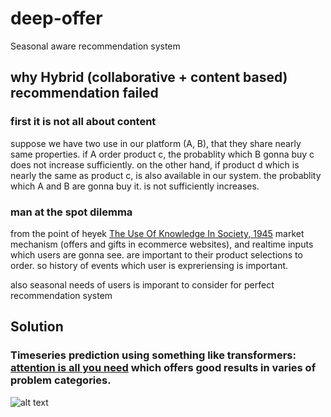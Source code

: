 # deep-offer
Seasonal aware recommendation system

## why Hybrid (collaborative + content based) recommendation failed
### first it is not all about content
suppose we have two use in our platform (A, B), that they share nearly same properties. if A order product c, the probablity which B gonna buy c does not increase sufficiently. on the other hand, if product d which is nearly the same as product c, is also available in our system. the probablity which A and B are gonna buy it. is not sufficiently increases.

### man at the spot dilemma
from the point of heyek [The Use Of Knowledge In Society, 1945](https://www.cato.org/sites/cato.org/files/articles/hayek-use-knowledge-society.pdf) market mechanism (offers and gifts in ecommerce websites), and realtime inputs which users are gonna see. are important to their product selections to order. so history of events which user is expreriensing is important.

also seasonal needs of users is imporant to consider for perfect recommendation system

## Solution
### Timeseries prediction using something like transformers: [attention is all you need](https://arxiv.org/abs/1706.03762) which offers good results in varies of problem categories.
![alt text](https://github.com/PooryaSharifi/deep-offer/blob/main/text_gen.jpg?raw=true)
